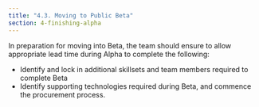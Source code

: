 ```yaml
---
title: "4.3. Moving to Public Beta"
section: 4-finishing-alpha
---
```


In preparation for moving into Beta, the team should ensure to  allow appropriate lead time during Alpha to complete the following:

 - Identify and lock in additional skillsets and team members required to complete Beta
 - Identify supporting technologies required during Beta, and commence the procurement process.
